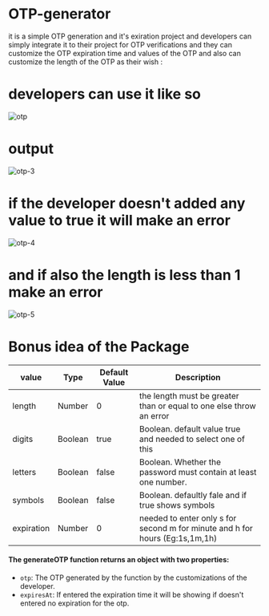 # OTP-generator


it is a simple OTP generation and it's exiration project and developers can simply integrate it
to their project for OTP verifications and they can customize the OTP expiration time and values
of the OTP and also can customize the length of the OTP as their wish :

# developers can use it like so  

![otp](https://github.com/Febin-Joseph/OTP-generator-npm_package/assets/128711401/1cf04ef3-e7b2-4e32-a815-b02892bec549)
   


# output

![otp-3](https://github.com/Febin-Joseph/OTP-generator-npm_package/assets/128711401/699e60a0-8a32-4aec-9134-8a843b208cb5)


# if the developer doesn't added any value to true it will make an error

![otp-4](https://github.com/Febin-Joseph/OTP-generator-npm_package/assets/128711401/333c6c71-b8bb-4bac-90fc-b7f4444775b8)

# and if also the length is less than 1 make an error

![otp-5](https://github.com/Febin-Joseph/OTP-generator-npm_package/assets/128711401/4bd06951-dec2-4aa5-9a13-d73ea4dd87e8)


# Bonus idea of the Package


| value         | Type     | Default Value  | Description                                                                   |
| -----------   | -------- | -------------- | -----------------------------------------------------------------             |
| length        | Number   | 0              | the length must be greater than or equal to one else throw an error           |
| digits        | Boolean  | true           | Boolean. default value true and needed to select one of this                  |
| letters       | Boolean  | false          | Boolean. Whether the password must contain at least one number.               |  
| symbols       | Boolean  | false          | Boolean. defaultly fale and if true shows symbols                             |
| expiration    | Number   | 0              | needed to enter only s for second m for minute and h for hours (Eg:1s,1m,1h)  |


#### The **generateOTP** function returns an object with two properties:
- `otp`: The OTP generated by the function by the customizations of the developer.
- `expiresAt`: If entered the expiration time it will be showing if doesn't entered no expiration for the otp.
